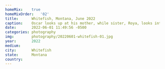 ```yaml
---
homeMix:	true
homeMixOrder:	'02'
title:  	Whitefish, Montana, June 2022
caption:	Oscar looks up at his mother, while sister, Roya, looks into the camera
date:   	2022-06-01 11:49:56 -0500
categories: photography
img:		photography/20220601-whitefish-01.jpg
year:		2022
medium:
city:		Whitefish
state:		Montana
country:
---
```

